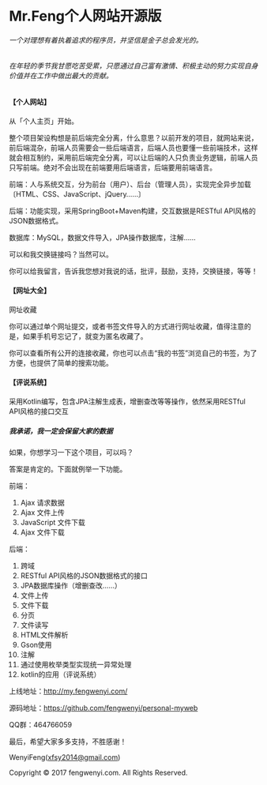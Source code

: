 # Mr.Feng个人网站开源版

###### 一个对理想有着执着追求的程序员，并坚信是金子总会发光的。
###### 在年轻的季节我甘愿吃苦受累，只愿通过自己富有激情、积极主动的努力实现自身价值并在工作中做出最大的贡献。


#### 【个人网站】

从「个人主页」开始。

整个项目架设构想是前后端完全分离，什么意思？以前开发的项目，就网站来说，前后端混杂，前端人员需要会一些后端语言，后端人员也要懂一些前端技术，这样就会相互制约，采用前后端完全分离，可以让后端的人只负责业务逻辑，前端人员只写前端。绝对不会出现在前端要用后端语言，后端要用前端语言。

前端：人与系统交互，分为前台（用户）、后台（管理人员），实现完全异步加载〔HTML、CSS、JavaScript、jQuery……〕

后端：功能实现，采用SpringBoot+Maven构建，交互数据是RESTful API风格的JSON数据格式。

数据库：MySQL，数据文件导入，JPA操作数据库，注解……

可以和我交换链接吗？当然可以。

你可以给我留言，告诉我您想对我说的话，批评，鼓励，支持，交换链接，等等！

#### 【网址大全】

网址收藏

你可以通过单个网址提交，或者书签文件导入的方式进行网址收藏，值得注意的是，如果手机号忘记了，就变为匿名收藏了。

你可以查看所有公开的连接收藏，你也可以点击“我的书签”浏览自己的书签，为了方便，也提供了简单的搜索功能。

#### 【评说系统】
采用Kotlin编写，包含JPA注解生成表，增删查改等等操作，依然采用RESTful API风格的接口交互


##### 我承诺，我一定会保留大家的数据

如果，你想学习一下这个项目，可以吗？

答案是肯定的。下面就例举一下功能。

前端：
1. Ajax 请求数据
2. Ajax 文件上传
3. JavaScript 文件下载
4. Ajax 文件下载

后端：
1. 跨域
2. RESTful API风格的JSON数据格式的接口
3. JPA数据库操作（增删查改……）
4. 文件上传
5. 文件下载
6. 分页
7. 文件读写
8. HTML文件解析
9. Gson使用
10. 注解
11. 通过使用枚举类型实现统一异常处理
12. kotlin的应用（评说系统）


上线地址：http://my.fengwenyi.com/

源码地址：https://github.com/fengwenyi/personal-myweb

QQ群：464766059

最后，希望大家多多支持，不胜感谢！


WenyiFeng(xfsy2014@gmail.com)

Copyright © 2017 fengwenyi.com. All Rights Reserved.
